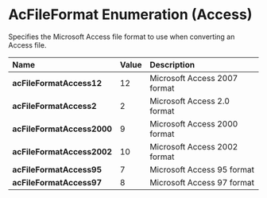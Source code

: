 
# AcFileFormat Enumeration (Access)

Specifies the Microsoft Access file format to use when converting an Access file.



|**Name**|**Value**|**Description**|
|:-----|:-----|:-----|
| **acFileFormatAccess12**|12|Microsoft Access 2007 format|
| **acFileFormatAccess2**|2|Microsoft Access 2.0 format|
| **acFileFormatAccess2000**|9|Microsoft Access 2000 format|
| **acFileFormatAccess2002**|10|Microsoft Access 2002 format|
| **acFileFormatAccess95**|7|Microsoft Access 95 format|
| **acFileFormatAccess97**|8|Microsoft Access 97 format|
